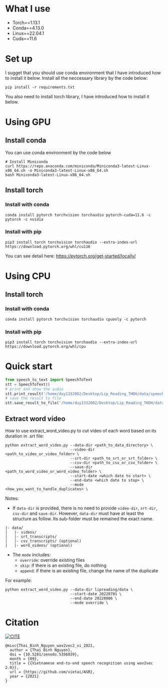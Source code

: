 # What I use
- Torch==1.13.1
- Conda==4.13.0
- Linux==22.04.1
- Cuda==11.6
# Set up
I sugget that you should use conda environment that I have introduced how to install it below.
Install all the neccessary library by the code below:
```
pip install -r requirements.txt
```
You also need to install torch library, I have introduced how to install it below.
# Using GPU
## Install conda
You can use conda environment by the code below
```
# Install Miniconda
curl https://repo.anaconda.com/miniconda/Miniconda3-latest-Linux-x86_64.sh -o Miniconda3-latest-Linux-x86_64.sh
bash Miniconda3-latest-Linux-x86_64.sh
```
## Install torch
### Install with conda
```
conda install pytorch torchvision torchaudio pytorch-cuda=11.6 -c pytorch -c nvidia
```
### Install with pip
```
pip3 install torch torchvision torchaudio --extra-index-url https://download.pytorch.org/whl/cu116
```
You can see detail here: https://pytorch.org/get-started/locally/

# Using CPU
## Install torch
### Install with conda
```
conda install pytorch torchvision torchaudio cpuonly -c pytorch
```
### Install with pip
```
pip3 install torch torchvision torchaudio --extra-index-url https://download.pytorch.org/whl/cpu
```
# Quick start
```python
from speech_to_text import SpeechToText
stt = SpeechToText()
# print and show the audio
stt.print_result('/home/duy1332002/Desktop/Lip_Reading_THDH/data/speechtotext/t5.wav')
# save the result to file
stt.save_result_to_file('/home/duy1332002/Desktop/Lip_Reading_THDH/data/speechtotext/t5.wav', '/home/duy1332002/Desktop/Lip_Reading_THDH/data/speechtotext/test1.txt')
```

## Extract word video
How to use extract_word_video.py to cut video of each word based on its duration in .srt file:
```shell
python extract_word_video.py --data-dir <path_to_data_directory> \
                             --video-dir <path_to_video_or_video_folder> \
                             --srt-dir <path_to_srt_or_srt_folder> \
                             --csv-dir <path_to_csv_or_csv_folder> \
                             --save-dir <path_to_word_video_or_word_video_folder> \
                             --start-date <which date to start> \
                             --end-date <which date to stop> \
                             --mode <how_you_want_to_handle_duplicates> \
```
Notes:
* If `data-dir` is provided, there is no need to provide `video-dir`, `srt-dir`, `csv-dir` and `save-dir`. However, `data-dir` must have at least the structure as follow. Its sub-folder must be remained the exact name.
```
|- data/
|   |- videos/
|   |- srt_transcripts/
|   |- csv_transcripts/ (optional)
|   |- word_videos/ (optional)
```
* The `mode` includes:
  * `override`: override existing files
  * `skip`: if there is an existing file, do nothing
  * `append`: if there is an existing file, change the name of the duplicate

For example:
```shell
python extract_word_video.py --data-dir lipreading/data \
                             --start-date 20220701 \
                             --end-date 20220806 \
                             --mode override \
```

# Citation

[![CITE](https://zenodo.org/badge/DOI/10.5281/zenodo.5356039.svg)](https://github.com/vietai/ASR)

```text
@misc{Thai_Binh_Nguyen_wav2vec2_vi_2021,
  author = {Thai Binh Nguyen},
  doi = {10.5281/zenodo.5356039},
  month = {09},
  title = {{Vietnamese end-to-end speech recognition using wav2vec 2.0}},
  url = {https://github.com/vietai/ASR},
  year = {2021}
}


